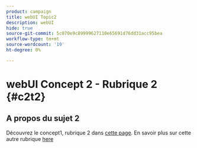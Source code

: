 ```yaml
---
product: campaign
title: webUI Topic2
description: webUI
hide: true
source-git-commit: 5c070e9c89999627110e65691d76dd31acc95bea
workflow-type: tm+mt
source-wordcount: '19'
ht-degree: 0%

---
```


# webUI Concept 2 - Rubrique 2 {#c2t2}

## A propos du sujet 2

Découvrez le concept1, rubrique 2 dans [cette page](../concept1/topic2.md).
En savoir plus sur cette autre rubrique [here](../../automation/workflow/about-workflows.md)